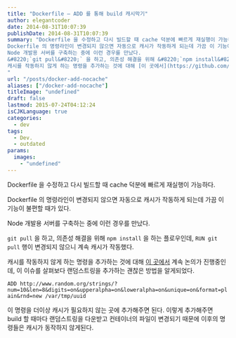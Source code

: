 ```yaml
---
title: "Dockerfile – ADD 를 통해 build 캐시막기"
author: elegantcoder
date: 2014-08-31T10:07:39
publishDate: 2014-08-31T10:07:39
summary: "Dockerfile 을 수정하고 다시 빌드할 때 cache 덕분에 빠르게 재실행이 가능하다.
Dockerfile 의 명령라인이 변경되지 않으면 자동으로 캐시가 작동하게 되는데 가끔 이 기능이 불편할 때가 있다.
Node 개발용 서버를 구축하는 중에 이런 경우를 만났다.
&#8220;`git pull&#8220;` 을 하고, 의존성 해결을 위해 &#8220;`npm install&#8220;` 을 하는 플로우인데, &#8220;`RUN git pull&#8220;` 행이 변경되지 않으니 계속 캐시가 작동했다.
캐시를 작동하지 않게 하는 명령을 추가하는 것에 대해 [이 곳에서](https://github.com/docker/docker/issues/1996) 계속 논의가 진행중인데, 이 이슈를 살펴보다 랜덤스트링을 추가하는 괜찮은 방법을 알게
"
url: "/posts/docker-add-nocache"
aliases: ["/docker-add-nocache"]
titleImage: "undefined"
draft: false
lastmod: 2015-07-24T04:12:24
isCJKLanguage: true
categories:
  - dev
tags:
  - Dev.
  - outdated
params:
  images:
    - "undefined"
---
```

Dockerfile 을 수정하고 다시 빌드할 때 cache 덕분에 빠르게 재실행이 가능하다.

Dockerfile 의 명령라인이 변경되지 않으면 자동으로 캐시가 작동하게 되는데 가끔 이 기능이 불편할 때가 있다.

Node 개발용 서버를 구축하는 중에 이런 경우를 만났다.

`git pull` 을 하고, 의존성 해결을 위해 `npm install` 을 하는 플로우인데, `RUN git pull` 행이 변경되지 않으니 계속 캐시가 작동했다.

캐시를 작동하지 않게 하는 명령을 추가하는 것에 대해 [이 곳에서](https://github.com/docker/docker/issues/1996) 계속 논의가 진행중인데, 이 이슈를 살펴보다 랜덤스트링을 추가하는 괜찮은 방법을 알게되었다.

`ADD http://www.random.org/strings/?num=10&len=8&digits=on&upperalpha=on&loweralpha=on&unique=on&format=plain&rnd=new /var/tmp/uuid`

이 명령을 더이상 캐시가 필요하지 않는 곳에 추가해주면 된다. 이렇게 추가해주면 build 할 때마다 랜덤스트링을 다운받고 컨테이너의 파일이 변경되기 때문에 이후의 명령들은 캐시가 동작하지 않게된다.
